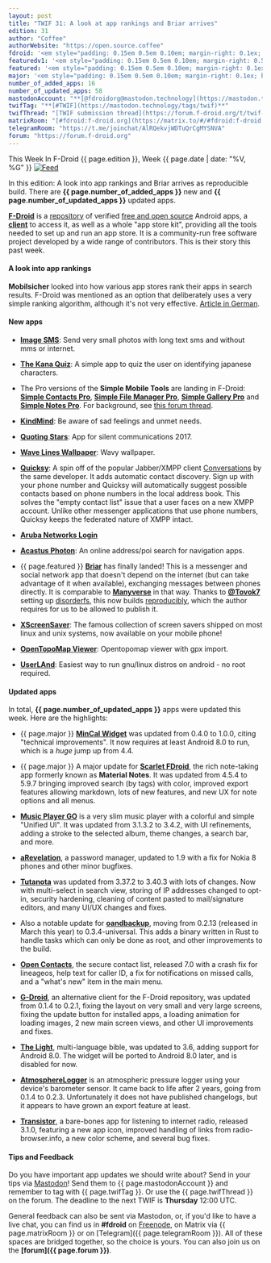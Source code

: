 ```yaml
---
layout: post
title: "TWIF 31: A look at app rankings and Briar arrives"
edition: 31
author: "Coffee"
authorWebsite: "https://open.source.coffee"
fdroid: '<em style="padding: 0.15em 0.5em 0.10em; margin-right: 0.1ex; border-style: solid; border-width: medium; border-radius: 1em; color: #0d47a1; font-style: normal; font-weight: bold;">F-Droid</em>'
featuredv1: '<em style="padding: 0.15em 0.5em 0.10em; margin-right: 0.5ex; box-shadow: 0.1em 0.05em 0.1em rgba(0, 0, 0, 0.3); border-radius: 1em; color: black; background: linear-gradient(orange, yellow);">Featured</em>'
featured: '<em style="padding: 0.15em 0.5em 0.10em; margin-right: 0.1ex; border-style: solid; border-width: medium; border-radius: 1em; color: orange; font-style: normal; font-weight: bold;">Featured</em>'
major: '<em style="padding: 0.15em 0.5em 0.10em; margin-right: 0.1ex; border-style: solid; border-width: medium; border-radius: 1em; color: #8ab000; font-style: normal; font-weight: bold;">Major</em>'
number_of_added_apps: 16
number_of_updated_apps: 58
mastodonAccount: "**[@fdroidorg@mastodon.technology](https://mastodon.technology/@fdroidorg)**"
twifTag: "**[#TWIF](https://mastodon.technology/tags/twif)**"
twifThread: "[TWIF submission thread](https://forum.f-droid.org/t/twif-submission-thread)"
matrixRoom: "[#fdroid:f-droid.org](https://matrix.to/#/#fdroid:f-droid.org)"
telegramRoom: "https://t.me/joinchat/AlRQekvjWDTuQrCgMYSNVA"
forum: "https://forum.f-droid.org"
---
```


This Week In F-Droid {{ page.edition }}, Week {{ page.date | date: "%V, %G" }} <a href="{{ site.baseurl }}/feed.xml"><img src="{% asset Feed-icon-16x16.png %}" alt="Feed"></a>

In this edition: A look into app rankings and Briar arrives as reproducible build.
There are **{{ page.number_of_added_apps }}** new and **{{ page.number_of_updated_apps }}** updated apps.
<!--more-->

**[F-Droid](https://f-droid.org/)** is a [repository](https://f-droid.org/packages/) of verified [free and open source](https://en.wikipedia.org/wiki/Free_and_open-source_software) Android apps, a **[client](https://f-droid.org/packages/org.fdroid.fdroid/)** to access it, as well as a whole "app store kit", providing all the tools needed to set up and run an app store. It is a community-run free software project developed by a wide range of contributors. This is their story this past week.

#### A look into app rankings

**Mobilsicher** looked into how various app stores rank their apps in search results. F-Droid was mentioned as an option that deliberately uses a very simple ranking algorithm, although it's not very effective. [Article in German](https://mobilsicher.de/hintergrund/kritisch-hinterfragt-app-rankings-auf-android-und-ios).

#### New apps

* **[Image SMS](https://f-droid.org/packages/click.dummer.imagesms/)**: Send very small photos with long text sms and without mms or internet.

* **[The Kana Quiz](https://f-droid.org/packages/com.noprestige.kanaquiz/)**: A simple app to quiz the user on identifying japanese characters.

* The Pro versions of the **Simple Mobile Tools** are landing in F-Droid: **[Simple Contacts Pro](https://f-droid.org/packages/com.simplemobiletools.contacts.pro/)**, **[Simple File Manager Pro](https://f-droid.org/packages/com.simplemobiletools.filemanager.pro/)**, **[Simple Gallery Pro](https://f-droid.org/packages/com.simplemobiletools.gallery.pro/)** and **[Simple Notes Pro](https://f-droid.org/packages/com.simplemobiletools.notes.pro/)**. For background, see [this forum thread](https://forum.f-droid.org/t/simple-mobile-tool-are-becoming-paid/4553).

* **[KindMind](https://f-droid.org/packages/com.sunyata.kindmind/)**: Be aware of sad feelings and unmet needs.

* **[Quoting Stars](https://f-droid.org/packages/de.fzi.bettyrieckmann.quotingstars/)**: App for silent communications 2017.

* **[Wave Lines Wallpaper](https://f-droid.org/packages/de.markusfisch.android.wavelines/)**: Wavy wallpaper.

* **[Quicksy](https://f-droid.org/packages/im.quicksy.client/)**: A spin off of the popular Jabber/XMPP client [Conversations](https://f-droid.org/packages/eu.siacs.conversations/) by the same developer.  It adds automatic contact discovery.  Sign up with your phone number and Quicksy will automatically suggest possible contacts based on phone numbers in the local address book. This solves the "empty contact list" issue that a user faces on a new XMPP account. Unlike other messenger applications that use phone numbers, Quicksy keeps the federated nature of XMPP intact.

* **[Aruba Networks Login](https://f-droid.org/packages/io.mkg20001.arubanetworkslogin/)**

* **[Acastus Photon](https://f-droid.org/packages/name.gdr.acastus_photon/)**: An online address/poi search for navigation apps.

* {{ page.featured }} **[Briar](https://f-droid.org/packages/org.briarproject.briar.android/)** has finally landed! This is a messenger and social network app that doesn't depend on the internet (but can take advantage of it when available), exchanging messages between phones directly. It is comparable to **[Manyverse](https://f-droid.org/packages/se.manyver/)** in that way. Thanks to **[@Tovok7](https://blog.grobox.de)** setting up [disorderfs](https://salsa.debian.org/reproducible-builds/disorderfs), this now builds [reproducibly](https://reproducible-builds.org), which the author requires for us to be allowed to publish it.

* **[XScreenSaver](https://f-droid.org/packages/org.jwz.xscreensaver/)**: The famous collection of screen savers shipped on most linux and unix systems, now available on your mobile phone!

* **[OpenTopoMap Viewer](https://f-droid.org/packages/org.nitri.opentopo/)**: Opentopomap viewer with gpx import.

* **[UserLAnd](https://f-droid.org/packages/tech.ula/)**: Easiest way to run gnu/linux distros on android - no root required.

#### Updated apps

In total, **{{ page.number_of_updated_apps }}** apps were updated this week. Here are the highlights:

* {{ page.major }} **[MinCal Widget](https://f-droid.org/packages/cat.mvmike.minimalcalendarwidget/)** was updated from 0.4.0 to 1.0.0, citing "technical improvements". It now requires at least Android 8.0 to run, which is a _huge_ jump up from 4.4.

* {{ page.major }} A major update for **[Scarlet FDroid](https://f-droid.org/packages/com.bijoysingh.quicknote/)**, the rich note-taking app formerly known as **Material Notes**. It was updated from 4.5.4 to 5.9.7 bringing improved search (by tags) with color, improved export features allowing markdown, lots of new features, and new UX for note options and all menus.

* **[Music Player GO](https://f-droid.org/packages/com.iven.musicplayergo/)** is a very slim music player with a colorful and simple "Unified UI". It was updated from 3.1.3.2 to 3.4.2, with UI refinements, adding a stroke to the selected album, theme changes, a search bar, and more.

* **[aRevelation](https://f-droid.org/packages/de.igloffstein.maik.aRevelation/)**, a password manager, updated to 1.9 with a fix for Nokia 8 phones and other minor bugfixes.

* **[Tutanota](https://f-droid.org/packages/de.tutao.tutanota/)** was updated from 3.37.2 to 3.40.3 with lots of changes. Now with multi-select in search view, storing of IP addresses changed to opt-in, security hardening, cleaning of content pasted to mail/signature editors, and many UI/UX changes and fixes.

* Also a notable update for **[oandbackup](https://f-droid.org/packages/dk.jens.backup/)**, moving from 0.2.13 (released in March this year) to 0.3.4-universal. This adds a binary written in Rust to handle tasks which can only be done as root, and other improvements to the build.

* **[Open Contacts](https://f-droid.org/packages/opencontacts.open.com.opencontacts/)**, the secure contact list, released 7.0 with a crash fix for lineageos, help text for caller ID, a fix for notifications on missed calls, and a "what's new" item in the main menu.

* **[G-Droid](https://f-droid.org/packages/org.gdroid.gdroid/)**, an alternative client for the F-Droid repository, was updated from 0.1.4 to 0.2.1, fixing the layout on very small and very large screens, fixing the update button for installed apps, a loading animation for loading images, 2 new main screen views, and other UI improvements and fixes.

* **[The Light](https://f-droid.org/packages/org.hlwd.bible/)**, multi-language bible, was updated to 3.6, adding support for Android 8.0. The widget will be ported to Android 8.0 later, and is disabled for now.

* **[AtmosphereLogger](https://f-droid.org/packages/org.tamanegi.atmosphere/)** is an atmospheric pressure logger using your device's barometer sensor. It came back to life after 2 years, going from 0.1.4 to 0.2.3. Unfortunately it does not have published changelogs, but it appears to have grown an export feature at least.

* **[Transistor](https://f-droid.org/packages/org.y20k.transistor/)**, a bare-bones app for listening to internet radio, released 3.1.0, featuring a new app icon, improved handling of links from radio-browser.info, a new color scheme, and several bug fixes.

#### Tips and Feedback

Do you have important app updates we should write about? Send in your tips via [Mastodon](https://joinmastodon.org)! Send them to {{ page.mastodonAccount }} and remember to tag with {{ page.twifTag }}. Or use the {{ page.twifThread }} on the forum. The deadline to the next TWIF is **Thursday** 12:00 UTC.

General feedback can also be sent via Mastodon, or, if you'd like to have a live chat, you can find us in **#fdroid** on [Freenode](https://freenode.net), on Matrix via {{ page.matrixRoom }} or on [Telegram]({{ page.telegramRoom }}). All of these spaces are bridged together, so the choice is yours. You can also join us on the **[forum]({{ page.forum }})**.
